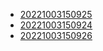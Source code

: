 - [20221003150925](/zet/20221003150925/README.md)
- [20221003150924](/zet/20221003150924/README.md)
- [20221003150926](/zet/20221003150926/README.md)
